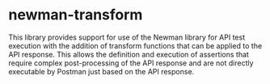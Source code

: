 # newman-transform

This library provides support for use of the Newman library for API test execution with the addition of transform functions that can be applied to the API response. This allows the definition and execution of assertions that require complex post-processing of the API response and are not directly executable by Postman just based on the API response.

